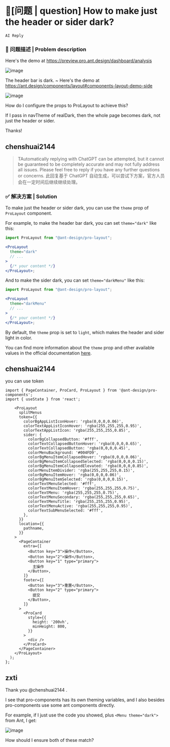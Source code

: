 # 🧐[问题 | question] How to make just the header or sider dark?

`AI Reply`

### 🧐 问题描述 | Problem description

Here's the demo at https://preview.pro.ant.design/dashboard/analysis

![image](https://user-images.githubusercontent.com/59713267/225437038-0c080da3-e3c6-4964-b829-9293aa957038.png)

The header bar is dark.
~
Here's the demo at https://ant.design/components/layout#components-layout-demo-side

![image](https://user-images.githubusercontent.com/59713267/225437129-a0f8a3a6-1460-4a01-92bf-f75a367609c6.png)

How do I configure the props to ProLayout to achieve this?

If I pass in navTheme of realDark, then the whole page becomes dark, not just the header or sider.

Thanks!

## chenshuai2144

> TAutomatically replying with ChatGPT can be attempted, but it cannot be guaranteed to be completely accurate and may not fully address all issues. Please feel free to reply if you have any further questions or concerns.
> 此回复基于 ChatGPT 自动生成，可以尝试下方案，官方人员会在一定时间后继续继续处理。

### ✅ 解决方案 | Solution

To make just the header or sider dark, you can use the `theme` prop of `ProLayout` component.

For example, to make the header bar dark, you can set `theme="dark"` like this:

```jsx
import ProLayout from "@ant-design/pro-layout";

<ProLayout
  theme="dark"
  // ...
>
  {/* your content */}
</ProLayout>;
```

And to make the sider dark, you can set `theme="darkMenu"` like this:

```jsx
import ProLayout from "@ant-design/pro-layout";

<ProLayout
  theme="darkMenu"
  // ...
>
  {/* your content */}
</ProLayout>;
```

By default, the `theme` prop is set to `light`, which makes the header and sider light in color.

You can find more information about the `theme` prop and other available values in the official documentation [here](https://prolayout.ant.design/docs/props-cn/#theme).

## chenshuai2144

you can use token

```tsx
import { PageContainer, ProCard, ProLayout } from '@ant-design/pro-components';
import { useState } from 'react';

    <ProLayout
      splitMenus
      token={{
        colorBgAppListIconHover: 'rgba(0,0,0,0.06)',
        colorTextAppListIconHover: 'rgba(255,255,255,0.95)',
        colorTextAppListIcon: 'rgba(255,255,255,0.85)',
        sider: {
          colorBgCollapsedButton: '#fff',
          colorTextCollapsedButtonHover: 'rgba(0,0,0,0.65)',
          colorTextCollapsedButton: 'rgba(0,0,0,0.45)',
          colorMenuBackground: '#004FD9',
          colorBgMenuItemCollapsedHover: 'rgba(0,0,0,0.06)',
          colorBgMenuItemCollapsedSelected: 'rgba(0,0,0,0.15)',
          colorBgMenuItemCollapsedElevated: 'rgba(0,0,0,0.85)',
          colorMenuItemDivider: 'rgba(255,255,255,0.15)',
          colorBgMenuItemHover: 'rgba(0,0,0,0.06)',
          colorBgMenuItemSelected: 'rgba(0,0,0,0.15)',
          colorTextMenuSelected: '#fff',
          colorTextMenuItemHover: 'rgba(255,255,255,0.75)',
          colorTextMenu: 'rgba(255,255,255,0.75)',
          colorTextMenuSecondary: 'rgba(255,255,255,0.65)',
          colorTextMenuTitle: 'rgba(255,255,255,0.95)',
          colorTextMenuActive: 'rgba(255,255,255,0.95)',
          colorTextSubMenuSelected: '#fff',
        },
      }}
      location={{
        pathname,
      }}
    >
      <PageContainer
        extra={[
          <Button key="3">操作</Button>,
          <Button key="2">操作</Button>,
          <Button key="1" type="primary">
            主操作
          </Button>,
        ]}
        footer={[
          <Button key="3">重置</Button>,
          <Button key="2" type="primary">
            提交
          </Button>,
        ]}
      >
        <ProCard
          style={{
            height: '200vh',
            minHeight: 800,
          }}
        >
          <div />
        </ProCard>
      </PageContainer>
    </ProLayout>
  );
};
```

## zxti

Thank you @chenshuai2144 .

I see that pro-components has its own theming variables, and I also besides pro-components use some ant components directly.

For example, if I just use the code you showed, plus `<Menu theme="dark">` from Ant, I get:

![image](https://user-images.githubusercontent.com/44424944/228456745-de698865-6863-43cb-b96b-9ee1e7fb4662.png)

How should I ensure both of these match?
